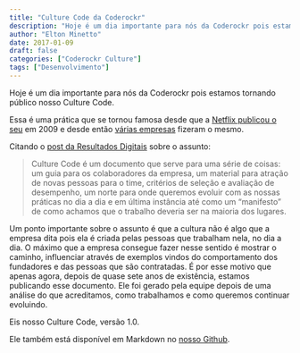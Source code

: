 ```yaml
---
title: "Culture Code da Coderockr"
description: "Hoje é um dia importante para nós da Coderockr pois estamos tornando público nosso Culture Code..."
author: "Elton Minetto"
date: 2017-01-09
draft: false
categories: ["Coderockr Culture"]
tags: ["Desenvolvimento"]
---
```


Hoje é um dia importante para nós da Coderockr pois estamos tornando público nosso Culture Code.

Essa é uma prática que se tornou famosa desde que a [Netflix publicou o seu](http://www.slideshare.net/reed2001/culture-1798664) em 2009 e desde então [várias empresas](https://blog.slideshare.net/2014/01/08/culturecode-what-makes-a-company-great) fizeram o mesmo.

Citando o [post da Resultados Digitais](http://resultadosdigitais.com.br/blog/culture-code-rd/) sobre o assunto:

> Culture Code é um documento que serve para uma série de coisas: um guia para os colaboradores da empresa, um material para atração de novas pessoas para o time, critérios de seleção e avaliação de desempenho, um norte para onde queremos evoluir com as nossas práticas no dia a dia e em última instância até como um “manifesto” de como achamos que o trabalho deveria ser na maioria dos lugares.

Um ponto importante sobre o assunto é que a cultura não é algo que a empresa dita pois ela é criada pelas pessoas que trabalham nela, no dia a dia. O máximo que a empresa consegue fazer nesse sentido é mostrar o caminho, influenciar através de exemplos vindos do comportamento dos fundadores e das pessoas que são contratadas. É por esse motivo que apenas agora, depois de quase sete anos de existência, estamos publicando esse documento. Ele foi gerado pela equipe depois de uma análise do que acreditamos, como trabalhamos e como queremos continuar evoluindo.

Eis nosso Culture Code, versão 1.0.

<script async class="speakerdeck-embed" data-id="3cbe92af311545d091c1992d82e5d29e" data-ratio="1.77777777777778" src="//speakerdeck.com/assets/embed.js"></script>

Ele também está disponível em Markdown no [nosso Github](https://github.com/Coderockr/culture-code).
